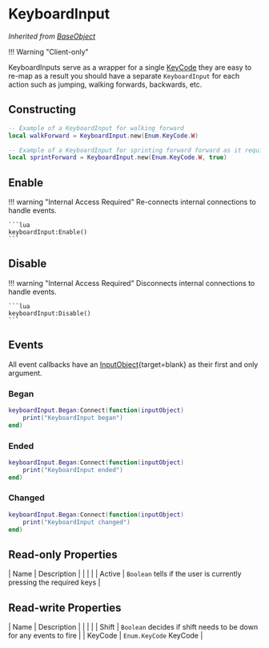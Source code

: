 # KeyboardInput
*Inherited from [BaseObject](/DeusFramework/Classes/baseObject)*

!!! Warning "Client-only"

KeyboardInputs serve as a wrapper for a single [KeyCode](https://developer.roblox.com/en-us/api-reference/enum/KeyCode) they are easy to re-map as a result you should have a separate `KeyboardInput` for each action such as jumping, walking forwards, backwards, etc.

## Constructing

```lua
-- Example of a KeyboardInput for walking forward
local walkForward = KeyboardInput.new(Enum.KeyCode.W)

-- Example of a KeyboardInput for sprinting forward forward as it requires shift to be pressed for it to fire
local sprintForward = KeyboardInput.new(Enum.KeyCode.W, true)
```

## Enable

!!! warning "Internal Access Required"
    Re-connects internal connections to handle events.

    ```lua
    keyboardInput:Enable()
    ```

## Disable

!!! warning "Internal Access Required"
    Disconnects internal connections to handle events.

    ```lua
    keyboardInput:Disable()
    ```

## Events

All event callbacks have an [InputObject](https://developer.roblox.com/en-us/api-reference/class/InputObject){target=blank} as their first and only argument.

### Began

```lua
keyboardInput.Began:Connect(function(inputObject)
    print("KeyboardInput began")
end)
```

### Ended

```lua
keyboardInput.Began:Connect(function(inputObject)
    print("KeyboardInput ended")
end)
```

### Changed

```lua
keyboardInput.Began:Connect(function(inputObject)
    print("KeyboardInput changed")
end)
```

## Read-only Properties

| Name      | Description                                                           |
|           |                                                                       |
| Active    | `Boolean` tells if the user is currently pressing the required keys   |

## Read-write Properties

| Name      | Description                                                           |
|           |                                                                       |
| Shift     | `Boolean` decides if shift needs to be down for any events to fire    |
| KeyCode   | `Enum.KeyCode` KeyCode                                                |